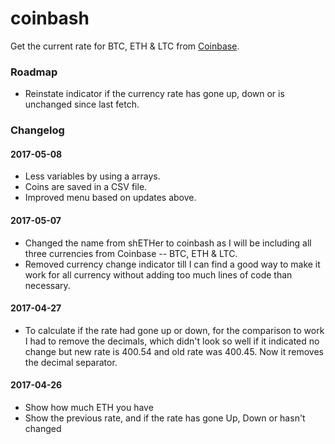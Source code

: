 # coinbash

Get the current rate for BTC, ETH & LTC from [Coinbase](https://www.coinbase.com).

### Roadmap

* Reinstate indicator if the currency rate has gone up, down or is unchanged since last fetch.

### Changelog

#### 2017-05-08
* Less variables by using a arrays.
* Coins are saved in a CSV file.
* Improved menu based on updates above.

#### 2017-05-07
* Changed the name from shETHer to coinbash as I will be including all three currencies from Coinbase -- BTC, ETH & LTC.
* Removed currency change indicator till I can find a good way to make it work for all currency without adding too much lines of code than necessary.

#### 2017-04-27
* To calculate if the rate had gone up or down, for the comparison to work I had to remove the decimals, which didn't look so well if it indicated no change but new rate is 400.54 and old rate was 400.45. Now it removes the decimal separator.

#### 2017-04-26
* Show how much ETH you have
* Show the previous rate, and if the rate has gone Up, Down or hasn't changed
